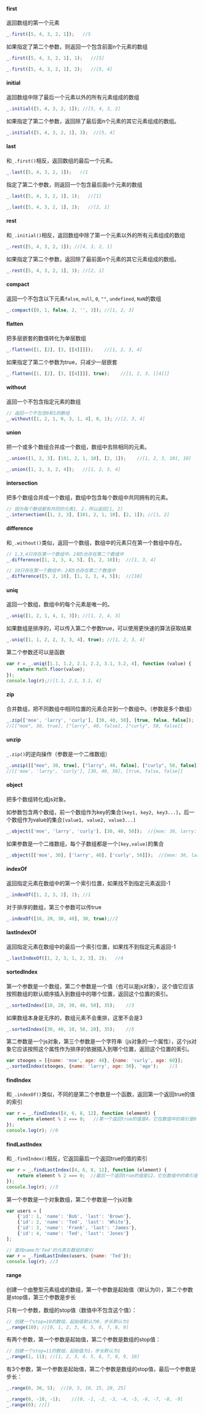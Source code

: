 #### first

返回数组的第一个元素

```javascript
_.first([5, 4, 3, 2, 1]);   //5
```

如果指定了第二个参数，则返回一个包含前面n个元素的数组

```javascript
_.first([5, 4, 3, 2, 1], 1);   //[5]
```

```javascript
_.first([5, 4, 3, 2, 1], 2);   //[5, 4]
```

#### initial

返回数组中除了最后一个元素以外的所有元素组成的数组

```javascript
_.initial([5, 4, 3, 2, 1]); //[5, 4, 3, 2]
```

如果指定了第二个参数，返回除了最后面n个元素的其它元素组成的数组。

```javascript
_.initial([5, 4, 3, 2, 1], 3);  //[5, 4]
```

#### last

和`_.first()`相反，返回数组的最后一个元素。

```javascript
_.last([5, 4, 3, 2, 1]);   //1
```

指定了第二个参数，则返回一个包含最后面n个元素的数组

```javascript
_.last([5, 4, 3, 2, 1], 1);   //[1]
```

```javascript
_.last([5, 4, 3, 2, 1], 2);   //[2, 1]
```

#### rest

和`_.initial()`相反，返回数组中除了第一个元素以外的所有元素组成的数组

```javascript
_.rest([5, 4, 3, 2, 1]); //[4, 3, 2, 1]
```

如果指定了第二个参数，返回除了最前面n个元素的其它元素组成的数组。

```javascript
_.rest([5, 4, 3, 2, 1], 3); //[2, 1]
```

#### compact

返回一个不包含以下元素`false`, `null`, `0`, `""`, `undefined`, `NaN`的数组

```javascript
_.compact([0, 1, false, 2, '', 3]); //[1, 2, 3]
```

#### flatten

把多层嵌套的数值转化为单层数组

```javascript
_.flatten([1, [2], [3, [[4]]]]);    //[1, 2, 3, 4]
```

如果指定了第二个参数为true，只减少一层嵌套

```javascript
_.flatten([1, [2], [3, [[4]]]], true);    //[1, 2, 3, [[4]]]
```

#### without

返回一个不包含指定元素的数组

```javascript
// 返回一个不包含0和1的数组
_.without([1, 2, 1, 0, 3, 1, 4], 0, 1); //[2, 3, 4]
```

#### union

把一个或多个数组合并成一个数组，数组中去除相同的元素。

```javascript
_.union([1, 2, 3], [101, 2, 1, 10], [2, 1]);    //[1, 2, 3, 101, 10]
```

```javascript
_.union([1, 2, 3, 2, 4]);   //[1, 2, 3, 4]
```

#### intersection

把多个数组合并成一个数组，数组中包含每个数组中共同拥有的元素。

```javascript
// 因为每个数组都有共同的元素1, 2，所以返回[1, 2]
_.intersection([1, 2, 3], [101, 2, 1, 10], [2, 1]); //[1, 2]
```

#### difference

和`_.without()`类似，返回一个数组，数组中的元素只在第一个数组中存在。

```javascript
// 1,3,4只存在第一个数组中，2和5也存在第二个数值中
_.difference([1, 2, 3, 4, 5], [5, 2, 10]);  //[1, 3, 4]
```

```javascript
// 10只存在第一个数组中，2和5也存在第二个数值中
_.difference([5, 2, 10], [1, 2, 3, 4, 5]);  //[10]
```

#### uniq

返回一个数组，数组中的每个元素是唯一的。

```javascript
_.uniq([1, 2, 1, 4, 1, 3]); //[1, 2, 4, 3]
```

如果数组是排序的，可以传入第二个参数true，可以使用更快速的算法获取结果

```javascript
_.uniq([1, 1, 2, 2, 3, 3, 4], true); //[1, 2, 3, 4]
```

第二个参数还可以是函数

```javascript
var r = _.uniq([1.1, 1.2, 2.1, 2.2, 3.1, 3.2, 4], function (value) {
    return Math.floor(value);
});
console.log(r);//[1.1, 2.1, 3.1, 4]
```

#### zip

合并数组，把不同数组中相同位置的元素合并到一个数组中。（参数是多个数组）

```javascript
_.zip(['moe', 'larry', 'curly'], [30, 40, 50], [true, false, false]);   
//[["moe", 30, true], ["larry", 40, false], ["curly", 50, false]]
```

#### unzip

`_.zip()`的逆向操作（参数是一个二维数组）

```javascript
_.unzip([["moe", 30, true], ["larry", 40, false], ["curly", 50, false]]);
//[['moe', 'larry', 'curly'], [30, 40, 50], [true, false, false]]
```

#### object

把多个数组转化成js对象。

如参数包含两个数组，前一个数组作为key的集合`[key1, key2, key3...]`，后一个数组作为value的集合`[value1, value2, value3...]`

```javascript
_.object(['moe', 'larry', 'curly'], [30, 40, 50]);  //{moe: 30, larry: 40, curly: 50}
```

如果参数是一个二维数组，每个子数组都是一个`[key,value]`的集合

```javascript
_.object([['moe', 30], ['larry', 40], ['curly', 50]]);  //{moe: 30, larry: 40, curly: 50}
```

#### indexOf

返回指定元素在数组中的第一个索引位置，如果找不到指定元素返回-1

```javascript
_.indexOf([1, 2, 3, 2], 2); //1
```

对于排序的数组，第三个参数可以传true

```javascript
_.indexOf([10, 20, 30, 40], 30, true);//2
```

#### lastIndexOf

返回指定元素在数组中的最后一个索引位置，如果找不到指定元素返回-1

```javascript
_.lastIndexOf([1, 2, 3, 1, 2, 3], 2);   //4
```

#### sortedIndex

第一个参数是一个数组，第二个参数是一个值（也可以是js对象），这个值它应该按照数组的默认顺序插入到数组中的哪个位置，返回这个位置的索引。

```javascript
_.sortedIndex([10, 20, 30, 40, 50], 35);    //3
```

如果数组本身是无序的，数组元素不会重排，这里不会是3

```javascript
_.sortedIndex([30, 40, 10, 50, 20], 35);    //5
```

第二参数是一个js对象，第三个参数是一个字符串（js对象的一个属性），这个js对象它应该按照这个属性作为排序的依据插入到哪个位置，返回这个位置的索引。

```javascript
var stooges = [{name: 'moe', age: 40}, {name: 'curly', age: 60}];
_.sortedIndex(stooges, {name: 'larry', age: 50}, 'age');    //1
```

#### findIndex

和`_.indexOf()`类似，不同的是第二个参数是一个函数，返回第一个返回true的值的索引

```javascript
var r = _.findIndex([4, 6, 8, 12], function (element) {
    return element % 2 === 0;   //第一个返回true的值是4，它在数值中的索引是0
});
console.log(r); //0
```

#### findLastIndex

和`_.findIndex()`相反，它返回最后一个返回true的值的索引

```javascript
var r = _.findLastIndex([4, 6, 8, 12], function (element) {
    return element % 2 === 0;  //最后一个返回true的值是12，它在数值中的索引是3
});
console.log(r); //3
```

第一个参数是一个对象数组，第二个参数是一个js对象

```javascript
var users = [
    {'id': 1, 'name': 'Bob', 'last': 'Brown'},
    {'id': 2, 'name': 'Ted', 'last': 'White'},
    {'id': 3, 'name': 'Frank', 'last': 'James'},
    {'id': 4, 'name': 'Ted', 'last': 'Jones'}
];

// 查找name为'Ted'的元素在数组的索引
var r = _.findLastIndex(users, {name: 'Ted'});
console.log(r); //3
```

#### range

创建一个由整型元素组成的数组，第一个参数是起始值（默认为0），第二个参数是stop值，第三个参数是步长

只有一个参数，数组的stop值（数值中不包含这个值）：

```javascript
// 创建一个stop=10的数组，起始值默认为0，步长默认为1
_.range(10); //[0, 1, 2, 3, 4, 5, 6, 7, 8, 9]
```

有两个参数，第一个参数是起始值，第二个参数是数组的stop值：

```javascript
// 创建一个stop=11的数组，起始值为1，步长默认为1
_.range(1, 11); //[1, 2, 3, 4, 5, 6, 7, 8, 9, 10]
```

有3个参数，第一个参数是起始值，第二个参数是数组的stop值，最后一个参数是步长：

```javascript
_.range(0, 30, 5);  //[0, 5, 10, 15, 20, 25]
```

```javascript
_.range(0, -10, -1);    //[0, -1, -2, -3, -4, -5, -6, -7, -8, -9]
_.range(0); //[]
```

